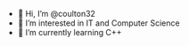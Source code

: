 - 👋 Hi, I’m @coulton32
- 👀 I’m interested in IT and Computer Science
- 🌱 I’m currently learning C++

<!---
coulton32/coulton32 is a ✨ special ✨ repository because its `README.md` (this file) appears on your GitHub profile.
You can click the Preview link to take a look at your changes.
--->
